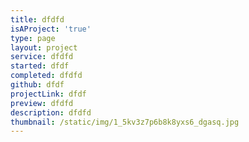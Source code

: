 ```yaml
---
title: dfdfd
isAProject: 'true'
type: page
layout: project
service: dfdfd
started: dfdf
completed: dfdfd
github: dfdf
projectLink: dfdf
preview: dfdfd
description: dfdfd
thumbnail: /static/img/1_5kv3z7p6b8k8yxs6_dgasq.jpg
---
```


